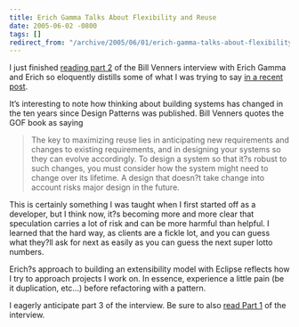 ```yaml
---
title: Erich Gamma Talks About Flexibility and Reuse
date: 2005-06-02 -0800
tags: []
redirect_from: "/archive/2005/06/01/erich-gamma-talks-about-flexibility-and-reuse.aspx/"
---
```


I just finished [reading part
2](http://www.artima.com/lejava/articles/reuse.html) of the Bill Venners
interview with Erich Gamma and Erich so eloquently distills some of what
I was trying to say [in a recent
post](https://haacked.com/archive/2005/05/31/3935.aspx).

It’s interesting to note how thinking about building systems has changed
in the ten years since Design Patterns was published. Bill Venners
quotes the GOF book as saying

> The key to maximizing reuse lies in anticipating new requirements and
> changes to existing requirements, and in designing your systems so
> they can evolve accordingly. To design a system so that it?s robust to
> such changes, you must consider how the system might need to change
> over its lifetime. A design that doesn?t take change into account
> risks major design in the future.

This is certainly something I was taught when I first started off as a
developer, but I think now, it?s becoming more and more clear that
speculation carries a lot of risk and can be more harmful than helpful.
I learned that the hard way, as clients are a fickle lot, and you can
guess what they?ll ask for next as easily as you can guess the next
super lotto numbers.

Erich?s approach to building an extensibility model with Eclipse
reflects how I try to approach projects I work on. In essence,
experience a little pain (be it duplication, etc...) before refactoring
with a pattern.

I eagerly anticipate part 3 of the interview. Be sure to also [read Part
1](http://www.artima.com/lejava/articles/gammadp.html) of the interview.

